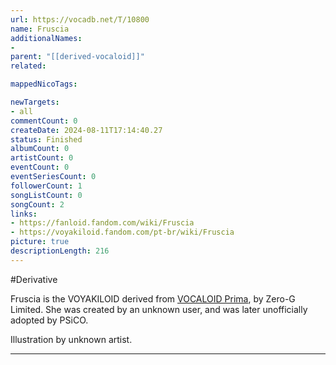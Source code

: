 ```yaml
---
url: https://vocadb.net/T/10800
name: Fruscia
additionalNames: 
- 
parent: "[[derived-vocaloid]]"
related:

mappedNicoTags:

newTargets:
- all
commentCount: 0
createDate: 2024-08-11T17:14:40.27
status: Finished
albumCount: 0
artistCount: 0
eventCount: 0
eventSeriesCount: 0
followerCount: 1
songListCount: 0
songCount: 2
links: 
- https://fanloid.fandom.com/wiki/Fruscia
- https://voyakiloid.fandom.com/pt-br/wiki/Fruscia
picture: true
descriptionLength: 216
---
```


#Derivative

Fruscia is the VOYAKILOID derived from [VOCALOID Prima](https://vocadb.net/Ar/389), by Zero-G Limited. She was created by an unknown user, and was later unofficially adopted by PSiCO.

Illustration by unknown artist.

---

